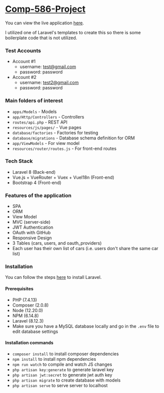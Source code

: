 # [Comp-586-Project](http://alan-laravel-spa.herokuapp.com/)

You can view the live application [here](http://alan-laravel-spa.herokuapp.com/).

I utilized one of Laravel's templates to create this so there is some boilerplate code that is not utilized.

### Test Accounts
- Account #1
  - username: test@gmail.com
  - password: password
- Account #2
  - username: test2@gmail.com
  - password: password

### Main folders of interest
- `apps/Models` - Models
- `app/Http/Controllers` - Controllers
- `routes/api.php` - REST API
- `resources/js/pages/` - Vue pages
- `database/factories` - Factories for testing
- `database/migrations` - Database schema definition for ORM
- `app/ViewModels` - For view model
- `resources/router/routes.js` - For front-end routes

### Tech Stack
- Laravel 8 (Back-end)
- Vue.js + VueRouter + Vuex + VueI18n (Front-end)
- Bootstrap 4 (Front-end)

### Features of the application
- SPA
- ORM
- View Model
- MVC (server-side)
- JWT Authentication
- OAuth with GitHub
- Responsive Design
- 3 Tables (cars, users, and oauth_providers)
- Each user has their own list of cars (i.e. users don't share the same car list)

### Installation

You can follow the steps [here](https://laravel.com/docs/8.x) to install Laravel.

#### Prerequisites
- PHP (7.4.13)
- Composer (2.0.8)
- Node (12.20.0)
- NPM (6.14.8)
- Laravel (8.12.3)
- Make sure you have a MySQL database locally and go in the `.env` file to edit database settings

#### Installation commands
- `composer install` to install composer dependencies
- `npm install` to install npm dependencies
- `npm run watch` to compile and watch JS changes
- `php artisan key:generate` to generate laravel key
- `php artisan jwt:secret` to generate jwt auth key
- `php artisan migrate` to create database with models
- `php artisan serve` to serve server to localhost


